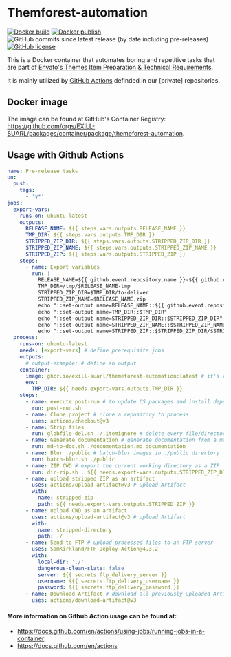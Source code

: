 # Themforest-automation

[![Docker build](https://github.com/EXILL-SUARL/themeforest-automation/actions/workflows/docker-build.yml/badge.svg)](https://github.com/EXILL-SUARL/themeforest-automation/actions) [![Docker publish](https://github.com/EXILL-SUARL/themeforest-automation/actions/workflows/docker-publish.yml/badge.svg)](https://github.com/EXILL-SUARL/themeforest-automation/actions) ![GitHub commits since latest release (by date including pre-releases)](https://img.shields.io/github/commits-since/EXILL-SUARL/themeforest-automation/latest?include_prereleases) [![GitHub license](https://img.shields.io/github/license/EXILL-SUARL/themeforest-automation)](https://github.com/EXILL-SUARL/themeforest-automation/blob/master/LICENSE)

This is a Docker container that automates boring and repetitive tasks that are part of [Envato's Themes Item Preparation & Technical Requirements](https://help.author.envato.com/hc/en-us/articles/360000470826-Themes-Item-Preparation-Technical-Requirements).

It is mainly utilized by [GitHub Actions](https://docs.github.com/en/actions) definded in our [private] repositories.

## Docker image

The image can be found at GitHub's Container Registry: https://github.com/orgs/EXILL-SUARL/packages/container/package/themeforest-automation.

## Usage with Github Actions

```yaml
name: Pre-release tasks
on:
  push:
    tags:
      - 'v*'
jobs:
  export-vars:
    runs-on: ubuntu-latest
    outputs:
      RELEASE_NAME: ${{ steps.vars.outputs.RELEASE_NAME }}
      TMP_DIR: ${{ steps.vars.outputs.TMP_DIR }}
      STRIPPED_ZIP_DIR: ${{ steps.vars.outputs.STRIPPED_ZIP_DIR }}
      STRIPPED_ZIP_NAME: ${{ steps.vars.outputs.STRIPPED_ZIP_NAME }}
      STRIPPED_ZIP: ${{ steps.vars.outputs.STRIPPED_ZIP }}
    steps:
      - name: Export variables
        run: |
          RELEASE_NAME=${{ github.event.repository.name }}-${{ github.ref_name }}
          TMP_DIR=/tmp/$RELEASE_NAME-tmp
          STRIPPED_ZIP_DIR=$TMP_DIR/to-deliver
          STRIPPED_ZIP_NAME=$RELEASE_NAME.zip
          echo "::set-output name=RELEASE_NAME::${{ github.event.repository.name }}-${{ github.ref_name }}"
          echo "::set-output name=TMP_DIR::$TMP_DIR"
          echo "::set-output name=STRIPPED_ZIP_DIR::$STRIPPED_ZIP_DIR"
          echo "::set-output name=STRIPPED_ZIP_NAME::$STRIPPED_ZIP_NAME"
          echo "::set-output name=STRIPPED_ZIP::$STRIPPED_ZIP_DIR/$STRIPPED_ZIP_NAME"
  process:
    runs-on: ubuntu-latest
    needs: [export-vars] # define prerequisite jobs
    outputs:
      # output-example: # define an output
    container:
      image: ghcr.io/exill-suarl/themeforest-automation:latest # it's recommended to use SemVer tags to avoid breaking changes
      env:
        TMP_DIR: ${{ needs.export-vars.outputs.TMP_DIR }}
    steps:
      - name: execute post-run # to update OS packages and install dependencies.
        run: post-run.sh
      - name: Clone project # clone a repository to process
        uses: actions/checkout@v3
      - name: Strip files
        run: globfile-del.sh ./.itemignore # delete every file/directory that match the defined glob paths in .itemignore
      - name: Generate documentation # generate documentation from a markdown file
        run: md-to-doc.sh ./documentation.md documentation
      - name: Blur ./public # batch-blur images in ./public directory
        run: batch-blur.sh ./public
      - name: ZIP CWD # export the current working directory as a ZIP
        run: dir-zip.sh . ${{ needs.export-vars.outputs.STRIPPED_ZIP_DIR }} ${{ needs.export-vars.outputs.STRIPPED_ZIP_NAME }}
      - name: upload stripped ZIP as an artifact
        uses: actions/upload-artifact@v3 # upload Artifact
        with:
          name: stripped-zip
          path: ${{ needs.export-vars.outputs.STRIPPED_ZIP }}
      - name: upload CWD as an artifact
        uses: actions/upload-artifact@v3 # upload Artifact
        with:
          name: stripped-directory
          path: ./
      - name: Send to FTP # upload processed files to an FTP server
        uses: SamKirkland/FTP-Deploy-Action@4.3.2
        with:
          local-dir: './'
          dangerous-clean-slate: false
          server: ${{ secrets.ftp_delivery_server }}
          username: ${{ secrets.ftp_delivery_username }}
          password: ${{ secrets.ftp_delivery_password }}
      - name: Download Artifact # download all previously uploaded Artifacts
        uses: actions/download-artifact@v3
```

#### More information on Github Action usage can be found at:

- https://docs.github.com/en/actions/using-jobs/running-jobs-in-a-container
- https://docs.github.com/en/actions
